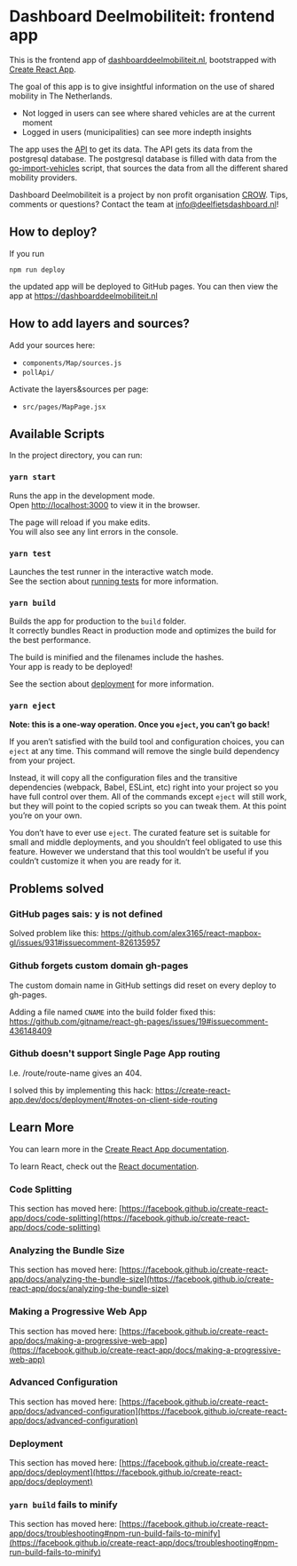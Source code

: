 # Dashboard Deelmobiliteit: frontend app

This is the frontend app of [dashboarddeelmobiliteit.nl](https://dashboarddeelmobiliteit.nl/), bootstrapped with [Create React App](https://github.com/facebook/create-react-app).

The goal of this app is to give insightful information on the use of shared mobility in The Netherlands.
- Not logged in users can see where shared vehicles are at the current moment
- Logged in users (municipalities) can see more indepth insights

The app uses the [API](https://gitlab.com/bikedashboard/dashboard-api) to get its data. The API gets its data from the postgresql database. The postgresql database is filled with data from the [go-import-vehicles](https://gitlab.com/bikedashboard/go-import-vehicles) script, that sources the data from all the different shared mobility providers.

Dashboard Deelmobiliteit is a project by non profit organisation [CROW](https://crow.nl/). Tips, comments or questions? Contact the team at info@deelfietsdashboard.nl!

## How to deploy?

If you run

    npm run deploy

the updated app will be deployed to GitHub pages. You can then view the app at https://dashboarddeelmobiliteit.nl

## How to add layers and sources?

Add your sources here:
- `components/Map/sources.js`
- `pollApi/`

Activate the layers&sources per page:
 - `src/pages/MapPage.jsx`

## Available Scripts

In the project directory, you can run:

### `yarn start`

Runs the app in the development mode.\
Open [http://localhost:3000](http://localhost:3000) to view it in the browser.

The page will reload if you make edits.\
You will also see any lint errors in the console.

### `yarn test`

Launches the test runner in the interactive watch mode.\
See the section about [running tests](https://facebook.github.io/create-react-app/docs/running-tests) for more information.

### `yarn build`

Builds the app for production to the `build` folder.\
It correctly bundles React in production mode and optimizes the build for the best performance.

The build is minified and the filenames include the hashes.\
Your app is ready to be deployed!

See the section about [deployment](https://facebook.github.io/create-react-app/docs/deployment) for more information.

### `yarn eject`

**Note: this is a one-way operation. Once you `eject`, you can’t go back!**

If you aren’t satisfied with the build tool and configuration choices, you can `eject` at any time. This command will remove the single build dependency from your project.

Instead, it will copy all the configuration files and the transitive dependencies (webpack, Babel, ESLint, etc) right into your project so you have full control over them. All of the commands except `eject` will still work, but they will point to the copied scripts so you can tweak them. At this point you’re on your own.

You don’t have to ever use `eject`. The curated feature set is suitable for small and middle deployments, and you shouldn’t feel obligated to use this feature. However we understand that this tool wouldn’t be useful if you couldn’t customize it when you are ready for it.

## Problems solved

### GitHub pages sais: y is not defined

Solved problem like this: https://github.com/alex3165/react-mapbox-gl/issues/931#issuecomment-826135957

### Github forgets custom domain gh-pages

The custom domain name in GitHub settings did reset on every deploy to gh-pages.

Adding a file named `CNAME` into the build folder fixed this: https://github.com/gitname/react-gh-pages/issues/19#issuecomment-436148409

### Github doesn't support Single Page App routing

I.e. /route/route-name gives an 404.

I solved this by implementing this hack: https://create-react-app.dev/docs/deployment/#notes-on-client-side-routing

## Learn More

You can learn more in the [Create React App documentation](https://facebook.github.io/create-react-app/docs/getting-started).

To learn React, check out the [React documentation](https://reactjs.org/).

### Code Splitting

This section has moved here: [https://facebook.github.io/create-react-app/docs/code-splitting](https://facebook.github.io/create-react-app/docs/code-splitting)

### Analyzing the Bundle Size

This section has moved here: [https://facebook.github.io/create-react-app/docs/analyzing-the-bundle-size](https://facebook.github.io/create-react-app/docs/analyzing-the-bundle-size)

### Making a Progressive Web App

This section has moved here: [https://facebook.github.io/create-react-app/docs/making-a-progressive-web-app](https://facebook.github.io/create-react-app/docs/making-a-progressive-web-app)

### Advanced Configuration

This section has moved here: [https://facebook.github.io/create-react-app/docs/advanced-configuration](https://facebook.github.io/create-react-app/docs/advanced-configuration)

### Deployment

This section has moved here: [https://facebook.github.io/create-react-app/docs/deployment](https://facebook.github.io/create-react-app/docs/deployment)

### `yarn build` fails to minify

This section has moved here: [https://facebook.github.io/create-react-app/docs/troubleshooting#npm-run-build-fails-to-minify](https://facebook.github.io/create-react-app/docs/troubleshooting#npm-run-build-fails-to-minify)
